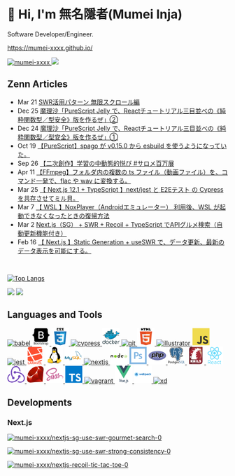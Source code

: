 # 👋 Hi, I'm 無名隱者(Mumei Inja)

Software Developer/Engineer.

https://mumei-xxxx.github.io/

<p align="left"> 
  <a href="https://github.com/mumei-xxxx/mumei-xxxx/">
    <img src="https://komarev.com/ghpvc/?username=mumei-xxxx" alt="mumei-xxxx" />
  </a>
  <a href="http://twitter.com/mumei_yinja">
    <img height="20" src="https://img.shields.io/twitter/follow/mumei_yinja?label=Twitter&logo=twitter&style=flat" />
  </a>
</p>

## Zenn Articles

<!-- profile updater begin: zenn -->
- Mar 21 [SWR活用パターン 無限スクロール編](https://zenn.dev/purenium/articles/use_swr_infinite-graphql-infinite-loading)
- Dec 25 [魔理沙「PureScript Jelly で、Reactチュートリアル三目並べの《純粋関数型／型安全》版を作るぜ」②](https://zenn.dev/purenium/articles/purescript-jelly-tic-tac-toe-02)
- Dec 24 [魔理沙「PureScript Jelly で、Reactチュートリアル三目並べの《純粋関数型／型安全》版を作るぜ」①](https://zenn.dev/purenium/articles/purescript-jelly-tic-tac-toe-01-calculatewinner)
- Oct 19 [【PureScript】spago が v0.15.0 から esbuild を使うようになっていた。](https://zenn.dev/purenium/articles/purescript-spago-use-esbuild-as-bundler)
- Sep 26 [【二次創作】学習の中動態的悦び #サロメ百万展](https://zenn.dev/purenium/articles/1000000lome-yasutomi-rongo-aspect-middle-voice)
- Apr 11 [【FFmpeg】フォルダ内の複数の ts ファイル（動画ファイル）を、コマンド一発で、flac や wav に変換する。](https://zenn.dev/purenium/articles/converting-multiple-ts-files-by-ffmpeg)
- Mar 25 [【 Next.js 12.1 + TypeScript 】next/jest と E2Eテスト の Cypress を共存させてミル貝。](https://zenn.dev/purenium/articles/nextjs-12_1-next-jest-and-e2e-cypress)
- Mar 7 [【 WSL 】NoxPlayer（Androidエミュレーター） 利用後、WSL が起動できなくなったときの復帰方法](https://zenn.dev/purenium/articles/noxplayer-wsl-error-fix)
- Mar 2 [Next.js（SG） + SWR + Recoil + TypeScript でAPIグルメ検索（自動更新機能付き）](https://zenn.dev/purenium/articles/nextjs-sg-use-swr-gourmet-search)
- Feb 16 [【 Next.js 】Static Generation + useSWR で、データ更新、最新のデータ表示を可能にする。](https://zenn.dev/purenium/articles/nextjs-sg-use-swr-strong-consistency)
<!-- profile updater end: zenn -->

<br>

<!-- Top Languages Card -->
[![Top Langs](https://github-readme-stats.vercel.app/api/top-langs/?username=mumei-xxxx&layout=compact&theme=dracula)](https://github.com/anuraghazra/github-readme-stats)


[![](https://raw.githubusercontent.com/mumei-xxxx/mumei-xxxx/main/profile-summary-card-output/dracula/1-repos-per-language.svg)](https://github.com/vn7n24fzkq/github-profile-summary-cards) [![](https://raw.githubusercontent.com/mumei-xxxx/mumei-xxxx/main/profile-summary-card-output/dracula/2-most-commit-language.svg)](https://github.com/vn7n24fzkq/github-profile-summary-cards)

<h2 align="left">Languages and Tools</h2>
<p align="left"> <a href="https://babeljs.io/" target="_blank" rel="noreferrer"> <img src="https://www.vectorlogo.zone/logos/babeljs/babeljs-icon.svg" alt="babel" width="40" height="40"/> </a> <a href="https://getbootstrap.com" target="_blank" rel="noreferrer"> <img src="https://raw.githubusercontent.com/devicons/devicon/master/icons/bootstrap/bootstrap-plain-wordmark.svg" alt="bootstrap" width="40" height="40"/> </a> <a href="https://www.w3schools.com/css/" target="_blank" rel="noreferrer"> <img src="https://raw.githubusercontent.com/devicons/devicon/master/icons/css3/css3-original-wordmark.svg" alt="css3" width="40" height="40"/> </a> <a href="https://www.cypress.io" target="_blank" rel="noreferrer"> <img src="https://raw.githubusercontent.com/simple-icons/simple-icons/6e46ec1fc23b60c8fd0d2f2ff46db82e16dbd75f/icons/cypress.svg" alt="cypress" width="40" height="40"/> </a> <a href="https://www.docker.com/" target="_blank" rel="noreferrer"> <img src="https://raw.githubusercontent.com/devicons/devicon/master/icons/docker/docker-original-wordmark.svg" alt="docker" width="40" height="40"/> </a> <a href="https://git-scm.com/" target="_blank" rel="noreferrer"> <img src="https://www.vectorlogo.zone/logos/git-scm/git-scm-icon.svg" alt="git" width="40" height="40"/> </a> <a href="https://www.w3.org/html/" target="_blank" rel="noreferrer"> <img src="https://raw.githubusercontent.com/devicons/devicon/master/icons/html5/html5-original-wordmark.svg" alt="html5" width="40" height="40"/> </a> <a href="https://www.adobe.com/in/products/illustrator.html" target="_blank" rel="noreferrer"> <img src="https://www.vectorlogo.zone/logos/adobe_illustrator/adobe_illustrator-icon.svg" alt="illustrator" width="40" height="40"/> </a> <a href="https://developer.mozilla.org/en-US/docs/Web/JavaScript" target="_blank" rel="noreferrer"> <img src="https://raw.githubusercontent.com/devicons/devicon/master/icons/javascript/javascript-original.svg" alt="javascript" width="40" height="40"/> </a> <a href="https://jestjs.io" target="_blank" rel="noreferrer"> <img src="https://www.vectorlogo.zone/logos/jestjsio/jestjsio-icon.svg" alt="jest" width="40" height="40"/> </a> <a href="https://laravel.com/" target="_blank" rel="noreferrer"> <img src="https://raw.githubusercontent.com/devicons/devicon/master/icons/laravel/laravel-plain-wordmark.svg" alt="laravel" width="40" height="40"/> </a> <a href="https://www.linux.org/" target="_blank" rel="noreferrer"> <img src="https://raw.githubusercontent.com/devicons/devicon/master/icons/linux/linux-original.svg" alt="linux" width="40" height="40"/> </a> <a href="https://www.mysql.com/" target="_blank" rel="noreferrer"> <img src="https://raw.githubusercontent.com/devicons/devicon/master/icons/mysql/mysql-original-wordmark.svg" alt="mysql" width="40" height="40"/> </a> <a href="https://nextjs.org/" target="_blank" rel="noreferrer"> <img src="https://cdn.worldvectorlogo.com/logos/nextjs-2.svg" alt="nextjs" width="40" height="40"/> </a> <a href="https://nodejs.org" target="_blank" rel="noreferrer"> <img src="https://raw.githubusercontent.com/devicons/devicon/master/icons/nodejs/nodejs-original-wordmark.svg" alt="nodejs" width="40" height="40"/> </a> <a href="https://www.photoshop.com/en" target="_blank" rel="noreferrer"> <img src="https://raw.githubusercontent.com/devicons/devicon/master/icons/photoshop/photoshop-line.svg" alt="photoshop" width="40" height="40"/> </a> <a href="https://www.php.net" target="_blank" rel="noreferrer"> <img src="https://raw.githubusercontent.com/devicons/devicon/master/icons/php/php-original.svg" alt="php" width="40" height="40"/> </a> <a href="https://www.postgresql.org" target="_blank" rel="noreferrer"> <img src="https://raw.githubusercontent.com/devicons/devicon/master/icons/postgresql/postgresql-original-wordmark.svg" alt="postgresql" width="40" height="40"/> </a> <a href="https://rubyonrails.org" target="_blank" rel="noreferrer"> <img src="https://raw.githubusercontent.com/devicons/devicon/master/icons/rails/rails-original-wordmark.svg" alt="rails" width="40" height="40"/> </a> <a href="https://reactjs.org/" target="_blank" rel="noreferrer"> <img src="https://raw.githubusercontent.com/devicons/devicon/master/icons/react/react-original-wordmark.svg" alt="react" width="40" height="40"/> </a> <a href="https://redux.js.org" target="_blank" rel="noreferrer"> <img src="https://raw.githubusercontent.com/devicons/devicon/master/icons/redux/redux-original.svg" alt="redux" width="40" height="40"/> </a> <a href="https://www.ruby-lang.org/en/" target="_blank" rel="noreferrer"> <img src="https://raw.githubusercontent.com/devicons/devicon/master/icons/ruby/ruby-original.svg" alt="ruby" width="40" height="40"/> </a> <a href="https://sass-lang.com" target="_blank" rel="noreferrer"> <img src="https://raw.githubusercontent.com/devicons/devicon/master/icons/sass/sass-original.svg" alt="sass" width="40" height="40"/> </a> <a href="https://www.typescriptlang.org/" target="_blank" rel="noreferrer"> <img src="https://raw.githubusercontent.com/devicons/devicon/master/icons/typescript/typescript-original.svg" alt="typescript" width="40" height="40"/> </a> <a href="https://www.vagrantup.com/" target="_blank" rel="noreferrer"> <img src="https://www.vectorlogo.zone/logos/vagrantup/vagrantup-icon.svg" alt="vagrant" width="40" height="40"/> </a> <a href="https://vuejs.org/" target="_blank" rel="noreferrer"> <img src="https://raw.githubusercontent.com/devicons/devicon/master/icons/vuejs/vuejs-original-wordmark.svg" alt="vuejs" width="40" height="40"/> </a> <a href="https://webpack.js.org" target="_blank" rel="noreferrer"> <img src="https://raw.githubusercontent.com/devicons/devicon/d00d0969292a6569d45b06d3f350f463a0107b0d/icons/webpack/webpack-original-wordmark.svg" alt="webpack" width="40" height="40"/> </a> <a href="https://www.adobe.com/products/xd.html" target="_blank" rel="noreferrer"> <img src="https://cdn.worldvectorlogo.com/logos/adobe-xd.svg" alt="xd" width="40" height="40"/> </a> </p>

## Developments
### Next.js

[![mumei-xxxx/nextjs-sg-use-swr-gourmet-search-0](https://github-readme-stats.vercel.app/api/pin/?username=mumei-xxxx&repo=nextjs-sg-use-swr-gourmet-search-0)](https://github.com/mumei-xxxx/nextjs-sg-use-swr-gourmet-search-0)


[![mumei-xxxx/nextjs-sg-use-swr-strong-consistency-0](https://github-readme-stats.vercel.app/api/pin/?username=mumei-xxxx&repo=nextjs-sg-use-swr-strong-consistency-0)](https://github.com/mumei-xxxx/nextjs-sg-use-swr-strong-consistency-0)

[![mumei-xxxx/nextjs-recoil-tic-tac-toe-0](https://github-readme-stats.vercel.app/api/pin/?username=mumei-xxxx&repo=nextjs-recoil-tic-tac-toe-0)](https://github.com/mumei-xxxx/nextjs-recoil-tic-tac-toe-0)


<!--
**mumei-xxxx/mumei-xxxx** is a ✨ _special_ ✨ repository because its `README.md` (this file) appears on your GitHub profile.

Here are some ideas to get you started:

- 🔭 I’m currently working on ...
- 🌱 I’m currently learning ...
- 👯 I’m looking to collaborate on ...
- 🤔 I’m looking for help with ...
- 💬 Ask me about ...
- 📫 How to reach me: ...
- 😄 Pronouns: ...
- ⚡ Fun fact: ...

参考ページ

【個人開発】Githubのプロフィールに、Qiita・Zennの記事などを一覧表示させる、Github Actionsのアクション作ったよ！
https://qiita.com/kumackey/items/5bf3dec679f6888d9d4b

GitHubのプロフィールをカッコよくする方法② GitHub Profile Summary Cards編
https://zenn.dev/a_ichi1/articles/64f353e23408b9

GitHub Readme Stats
https://github.com/anuraghazra/github-readme-stats#github-stats-card

-->
